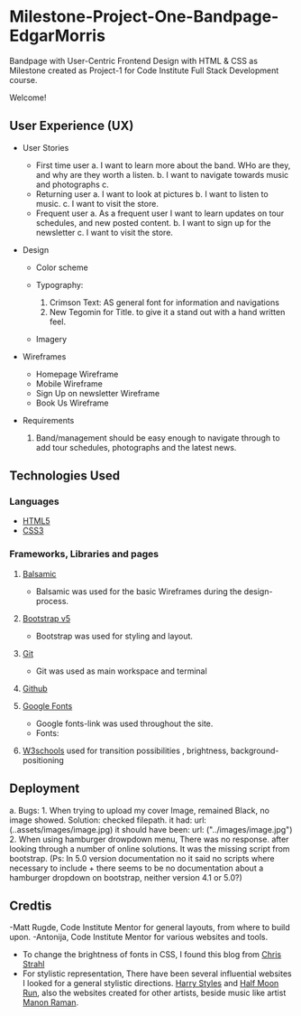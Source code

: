 # Milestone-Project-One-Bandpage-EdgarMorris
Bandpage with User-Centric Frontend Design with HTML & CSS as Milestone created as Project-1 for Code Institute Full Stack Development course.

Welcome! 




## User Experience (UX)
* User Stories
   * First time user 
     a. I want to learn more about the band. WHo are they, and why are they worth a listen.
     b. I want to navigate towards music and photographs
     c.
   * Returning user
     a. I want to look at pictures
     b. I want to listen to music.
     c. I want to visit the store.
   * Frequent user
     a. As a frequent user I want to learn updates on tour schedules, and new posted content.
     b. I want to sign up for the newsletter
     c. I want to visit the store.
* Design
  * Color scheme
  * Typography:
    1. Crimson Text: AS general font for information and navigations 
    2. New Tegomin for Title. to give it a stand out with a hand written feel.
    
  * Imagery

* Wireframes
  - Homepage Wireframe
  - Mobile Wireframe
  - Sign Up on newsletter Wireframe
  - Book Us Wireframe

* Requirements
    1. Band/management should be easy enough to navigate through to add tour schedules, photographs and the latest news.



## Technologies Used
### Languages
  - [HTML5](https://en.wikipedia.org/wiki/HTML5)
  - [CSS3](https://en.wikipedia.org/wiki/CSS)

### Frameworks, Libraries and pages
  1. [Balsamic](https://balsamiq.cloud/spaces)
      - Balsamic was used for the basic Wireframes during the design-process.
  2. [Bootstrap v5](https://getbootstrap.com/)
      - Bootstrap was used for styling and layout.
  3. [Git](https://gitpod.io/workspaces/)
      - Git was used as main workspace and terminal
  5. [Github](https://github.com/)

  6. [Google Fonts](https://fonts.google.com/)
      - Google fonts-link was used throughout the site.
      - Fonts: 
  
  7. [W3schools](https://www.w3schools.com/css/css3_transitions.asp)
      used for transition possibilities , brightness, background-positioning

## Deployment

  a. Bugs: 
      1. When trying to upload my cover Image, remained Black, no image showed. 
              Solution: checked filepath. it had: url:(..assets/images/image.jpg) it should have been: url: ("../images/image.jpg")
      2. When using hamburger drowpdown menu, There was no response. after looking through a number of online solutions. It was the missing script from bootstrap. (Ps: In 5.0 version documentation no it said no scripts where necessary to include + there seems to be no documentation about a hamburger dropdown on bootstrap, neither version 4.1 or 5.0?)

## Credtis

-Matt Rugde, Code Institute Mentor for general layouts, from where to build upon. 
-Antonija, Code Institute Mentor for various websites and tools.
- To change the brightness of fonts in CSS, I found this blog from [Chris Strahl]("https://weblog.west-wind.com/posts/2020/Jul/28/Using-the-brightness-CSS-Filter-to-generically-highlight-Content")
- For stylistic representation, There have been several influential websites I looked for a general stylistic directions. [Harry Styles](https://hstyles.co.uk/) and [Half Moon Run](https://www.halfmoonrun.com/), also the websites created for other artists, beside music like artist [Manon Raman](https://www.manonraman.com/?fbclid=IwAR09_Qdmei5PXMrwK4QvE4_NXZ4lBFkdGu2ovQj0op58Iui1IALl64ggAeQ). 
